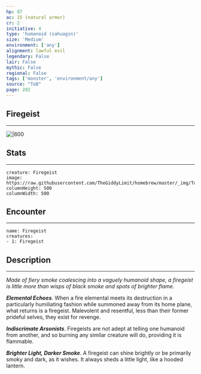 ```yaml
---
hp: 87
ac: 15 (natural armor)
cr: 2
initiative: 4
type: 'humanoid (sahuagin)'    
size: 'Medium'
environment: ['any']
alignment: lawful evil
legendary: False
lair: False
mythic: False
regional: False
tags: ['monster', 'environment/any']
source: "ToB"
page: 202
---
```


## Firegeist
---

![|600](https://raw.githubusercontent.com/TheGiddyLimit/homebrew/master/_img/ToB/Firegeist.webp)

## Stats
---

```statblock
creature: Firegeist
image: https://raw.githubusercontent.com/TheGiddyLimit/homebrew/master/_img/ToB/token/Firegeist.png
columnHeight: 500
columnWidth: 500
```

## Encounter
---

```encounter-table
name: Firegeist
creatures:
- 1: Firegeist
```

## Description
---
_Made of fiery smoke coalescing into a vaguely humanoid shape, a firegeist is little more than wisps of black smoke and spots of brighter flame._

**_Elemental Echoes_**. When a fire elemental meets its destruction in a particularly humiliating fashion while summoned away from its home plane, what returns is a firegeist. Malevolent and resentful, less than their former prideful selves, they exist for revenge.

**_Indiscrimate Arsonists_**. Firegeists are not adept at telling one humanoid from another, and so burning any similar creature will do, providing it is flammable.

**_Brighter Light, Darker Smoke_**. A firegeist can shine brightly or be primarily smoky and dark, as it wishes. It always sheds a little light, like a hooded lantern.






